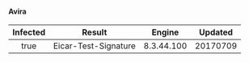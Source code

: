 #### Avira
| Infected      | Result      | Engine      | Updated      |
|:-------------:|:-----------:|:-----------:|:------------:|
| true | Eicar-Test-Signature | 8.3.44.100 | 20170709 |

